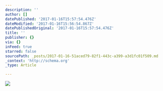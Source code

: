 ```yaml
---
description: ''
author: []
datePublished: '2017-01-16T15:57:54.476Z'
dateModified: '2017-01-16T15:56:54.867Z'
datePublishedOriginal: '2017-01-16T15:57:54.476Z'
title: ''
publisher: {}
via: {}
inFeed: true
starred: false
sourcePath: _posts/2017-01-16-51aced79-82f1-443c-a399-a3d1fc01f509.md
_context: 'http://schema.org'
_type: Article

---
```

![](https://the-grid-user-content.s3-us-west-2.amazonaws.com/e41c6715-aed5-47d6-bad8-96f122770bbe.jpg)